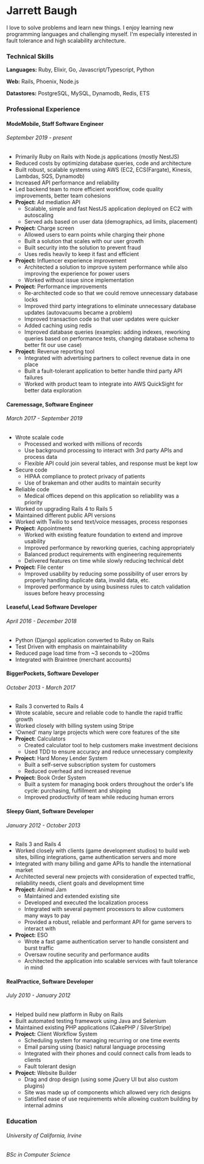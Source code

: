 # Jarrett Baugh
I love to solve problems and learn new things. I enjoy learning new programming languages and challenging myself. I'm especially interested in fault tolerance and high scalability architecture.

### Technical Skills
**Languages:** Ruby, Elixir, Go, Javascript/Typescript, Python

**Web:** Rails, Phoenix, Node.js

**Datastores:** PostgreSQL, MySQL, Dynamodb, Redis, ETS


### Professional Experience
#### ModeMobile, Staff Software Engineer
###### September 2019 - present
- Primarily Ruby on Rails with Node.js applications (mostly NestJS)
- Reduced costs by optimizing database queries, code and architecture
- Built robust, scalable systems using AWS (EC2, ECS(Fargate), Kinesis, Lambdas, SQS, Dynamodb)
- Increased API performance and reliability
- Led backend team to more efficient workflow, code quality improvements, better team cohesions
- **Project:** Ad mediation API
  - Scalable, simple and fast NestJS application deployed on EC2 with autoscaling
  - Served ads based on user data (demographics, ad limits, placement)
- **Project:** Charge screen
  - Allowed users to earn points while charging their phone
  - Built a solution that scales with our user growth
  - Built security into the solution to prevent fraud
  - Uses redis heavily to keep it fast and efficient
- **Project:** Influencer experience improvement
  - Architected a solution to improve system performance while also improving the experience for power users
  - Worked without issue since implementation
- **Project:** Performance improvements
  - Re-architected code so that we could remove unnecessary database locks
  - Improved third party integrations to eliminate unnecessary database updates (autovacuums became a problem)
  - Improved transaction code so that user updates were quicker
  - Added caching using redis
  - Improved database queries (examples: adding indexes, reworking queries based on performance tests, changing database schema to better fit our use case)
- **Project:** Revenue reporting tool
  - Integrated with advertising partners to collect revenue data in one place
  - Built a fault-tolerant application to better handle third party API failures
  - Worked with product team to integrate into AWS QuickSight for better data exploration

#### Caremessage, Software Engineer
###### March 2017 - September 2019
- Wrote scalale code
  - Processed and worked with millions of records
  - Use background processing to interact with 3rd party APIs and process data
  - Flexible API could join several tables, and response must be kept low
- Secure code
  - HIPAA compliance to protect privacy of patients
  - Use of brakeman and other audits to maintain security
- Reliable code
  - Medical offices depend on this application so reliability was a priority
- Worked on upgrading Rails 4 to Rails 5
- Maintained different public API versions
- Worked with Twilio to send text/voice messages, process responses
- **Project:** Appointments
  - Worked with existing feature foundation to extend and improve usability
  - Improved performance by reworking queries, caching appropriately
  - Balanced product requirements with engineering requirements
  - Delivered features on time while slowly reducing technical debt
- **Project:** File center
  - Improved usability by reducing some possibility of user errors by properly handling
duplicate data, invalid data, etc.
  - Improved performance by using business rules to catch validation issues before heavy processing

#### Leaseful, Lead Software Developer
###### April 2016 - December 2018
- Python (Django) application converted to Ruby on Rails
- Test Driven with emphasis on maintainability
- Reduced page load time from ~3 seconds to ~200ms
- Integrated with Braintree (merchant accounts)

#### BiggerPockets, Software Developer
###### October 2013 - March 2017
- Rails 3 converted to Rails 4 
- Wrote scalable, secure and reliable code to handle the rapid traffic growth
- Worked closely with billing system using Stripe
- 'Owned' many large projects which were core features of the site
- **Project:** Calculators
  - Created calculator tool to help customers make investment decisions
  - Used TDD to ensure accuracy and reduce unnecessary complexity
- **Project:** Hard Money Lender System
  - Built a self-serve subscription system for customers
  - Reduced overhead and increased revenue
- **Project:** Book Order System
  - Built a system for managing book orders throughout the order's life cycle: purchasing, fulfillment and shipping
  - Improved productivity of team while reducing human errors

#### Sleepy Giant, Software Developer
###### January 2012 - October 2013
- Rails 3 and Rails 4
- Worked closely with clients (game development studios) to build web sites, billing integrations, game authentication servers and more
- Integrated with many billing and game APIs to handle the international market
- Architected several new projects with consideration of expected traffic, reliability needs, client goals and development time
- **Project:** Animal Jam
  - Maintained and extended existing site
  - Developed and executed the localization process
  - Integrated with several payment processors to allow customers many ways to pay
  - Provided a robust, reliable and performant API for game servers to interact with
- **Project:** ESO
  - Wrote a fast game authentication server to handle consistent and burst traffic
  - Oversaw routine security and performance audits
  - Architected the application into scalable services with fault tolerance in mind
  
#### RealPractice, Software Developer
###### July 2010 - January 2012
- Helped build new platform in Ruby on Rails
- Built automated testing framework using Java and Selenium
- Maintained existing PHP applications (CakePHP / SilverStripe)
- **Project:** Client Workflow System
  - Scheduling system for managing recurring or one time events
  - Email parsing using (basic) natural language processing
  - Integrated with their phones and could connect calls from leads to clients
  - Fault tolerant design
- **Project:** Website Builder
  - Drag and drop design (using some jQuery UI but also custom plugins)
  - Site was made up of components which allowed very rich designs
  - Satisfied ease of use requirements while allowing custom building by internal admins

### Education
###### University of California, Irvine
###### BSc in Computer Science
